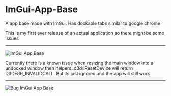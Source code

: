# ImGui-App-Base
A app base made with ImGui. Has dockable tabs similar to google chrome

This is my first ever release of an actual application so there might be some issues
<hr>

![ImGui App Base](https://github.com/PlayboyPrime/ImGui-App-Base/assets/55946112/8f88db75-e54e-4e50-9c1f-0771eea7c1cf)

Currently there is a known issue when resizing the main window into a undocked window then helpers::d3d::ResetDevice will return D3DERR_INVALIDCALL. But its just ignored and the app will still work
<hr>

![Bug ImGui App Base](https://github.com/PlayboyPrime/ImGui-App-Base/assets/55946112/02ae6e77-9f65-4449-adc6-0c656f134d66)
